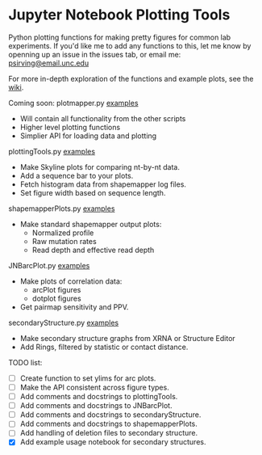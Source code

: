 Jupyter Notebook Plotting Tools
==============================================================================
Python plotting functions for making pretty figures for common lab experiments.
If you'd like me to add any functions to this, let me know by openning up an
issue in the issues tab, or email me: psirving@email.unc.edu

For more in-depth exploration of the functions and example plots, see the
[wiki](https://github.com/Weeks-UNC/JNBTools/wiki).

Coming soon: plotmapper.py [examples](JNB-example/plotmapper-example.md)
* Will contain all functionality from the other scripts
* Higher level plotting functions
* Simplier API for loading data and plotting

plottingTools.py [examples](JNB-example/plottingTools-example.md)
* Make Skyline plots for comparing nt-by-nt data.
* Add a sequence bar to your plots.
* Fetch histogram data from shapemapper log files.
* Set figure width based on sequence length.

shapemapperPlots.py [examples](JNB-example/plottingTools-example.md)
* Make standard shapemapper output plots:
  * Normalized profile
  * Raw mutation rates
  * Read depth and effective read depth

JNBarcPlot.py [examples](JNB-example/JNBarcPlot-example.md)
* Make plots of correlation data:
  * arcPlot figures
  * dotplot figures
* Get pairmap sensitivity and PPV.

secondaryStructure.py [examples](JNB-example/secondaryStructure-example.md)
* Make secondary structure graphs from XRNA or Structure Editor
* Add Rings, filtered by statistic or contact distance.

TODO list:
- [ ] Create function to set ylims for arc plots.
- [ ] Make the API consistent across figure types.
- [ ] Add comments and docstrings to plottingTools.
- [ ] Add comments and docstrings to JNBarcPlot.
- [ ] Add comments and docstrings to secondaryStructure.
- [ ] Add comments and docstrings to shapemapperPlots.
- [ ] Add handling of deletion files to secondary structure.
- [x] Add example usage notebook for secondary structures.
